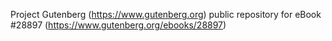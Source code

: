 Project Gutenberg (https://www.gutenberg.org) public repository for eBook #28897 (https://www.gutenberg.org/ebooks/28897)
